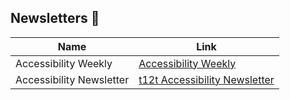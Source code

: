 ## Newsletters :email:

| Name | Link |
| --- | --- |
| Accessibility Weekly | [Accessibility Weekly](http://a11yweekly.com/) |
| Accessibility Newsletter| [t12t Accessibility Newsletter](http://t12t.se/accessibility-newsletter/)|
